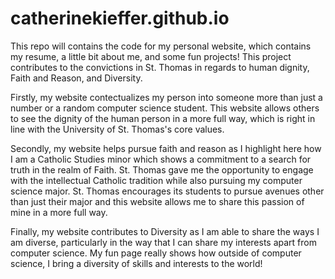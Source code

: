 # catherinekieffer.github.io
This repo will contains the code for my personal website, which contains my resume, a little bit about me, and some fun projects! This project contributes to the convictions in St. Thomas in regards to human dignity, Faith and Reason, and Diversity. 

Firstly, my website contectualizes my person into someone more than just a number or a random computer science student. This website allows others to see the dignity of the human person in a more full way, which is right in line with the University of St. Thomas's core values.

Secondly, my website helps pursue faith and reason as I highlight here how I am a Catholic Studies minor which shows a commitment to a search for truth in the realm of Faith. St. Thomas gave me the opportunity to engage with the intellectual Catholic tradition while also pursuing my computer science major. St. Thomas encourages its students to pursue avenues other than just their major and this website allows me to share this passion of mine in a more full way.

Finally, my website contributes to Diversity as I am able to share the ways I am diverse, particularly in the way that I can share my interests apart from computer science. My fun page really shows how outside of computer science, I bring a diversity of skills and interests to the world!
